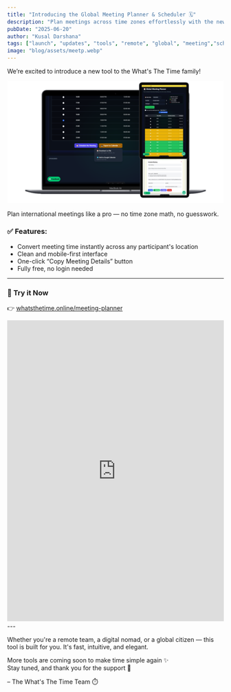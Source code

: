 ```yaml
---
title: "Introducing the Global Meeting Planner & Scheduler 🗓️"
description: "Plan meetings across time zones effortlessly with the new meeting scheduler tool at What’s The Time. Built for remote teams, fast and mobile-first."
pubDate: "2025-06-20"
author: "Kusal Darshana"
tags: ["launch", "updates", "tools", "remote", "global", "meeting","scheduler","Planner","time","management"]
image: "blog/assets/meetp.webp"
---
```


We’re excited to introduce a new tool to the What's The Time family!

![MeetingPlanner](assets/meetp.webp "What's The Time")

Plan international meetings like a pro — no time zone math, no guesswork.

### ✅ Features:
- Convert meeting time instantly across any participant's location
- Clean and mobile-first interface
- One-click “Copy Meeting Details” button
- Fully free, no login needed

---

### 🔗 Try it Now  
👉 [whatsthetime.online/meeting-planner](https://whatsthetime.online/meeting-planner)

<iframe src='https://whatsthetime.online/metEmbed' width='100%' height='700' style='border:none;' loading='lazy'></iframe>
---

Whether you're a remote team, a digital nomad, or a global citizen — this tool is built for you. It's fast, intuitive, and elegant.

More tools are coming soon to make time simple again ✨  
Stay tuned, and thank you for the support 💛

– The What's The Time Team ⏱️
